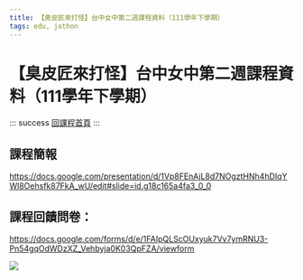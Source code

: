 ```yaml
---
title: 【臭皮匠來打怪】台中女中第二週課程資料（111學年下學期）
tags: edu, jothon
---
```


# 【臭皮匠來打怪】台中女中第二週課程資料（111學年下學期）
::: success
[回課程首頁](https://g0v.hackmd.io/@jothon/SyYdgRO6j)
:::



## 課程簡報
https://docs.google.com/presentation/d/1Vp8FEnAjL8d7NOgztHNh4hDIqYWl8Oehsfk87FkA_wU/edit#slide=id.g18c165a4fa3_0_0


## 課程回饋問卷：
https://docs.google.com/forms/d/e/1FAIpQLScOUxyuk7Vv7ymRNU3-Pn54gqOdWDzXZ_Vehbyja0K03QpFZA/viewform

![](https://s3-ap-northeast-1.amazonaws.com/g0v-hackmd-images/uploads/upload_d57ce3757603f19b1b0ec793a98c5294.png)
